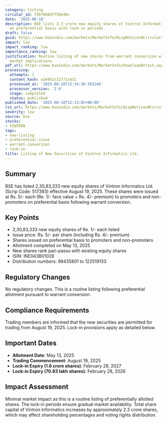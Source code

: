 ```yaml
---
category: listing
circular_id: f3b706847f50e49c
date: '2025-08-18'
description: BSE lists 2.3 crore new equity shares of Vintron Informatics Ltd. issued
  on preferential basis with lock-in periods.
draft: false
guid: https://www.bseindia.com/markets/MarketInfo/DispNoticesNCirculars.aspx?Noticeid={B13FDDB7-9F21-44A3-B28D-B88CEE646F52}&noticeno=20250818-25&dt=08/18/2025&icount=25&totcount=56&flag=0
impact: low
impact_ranking: low
importance_ranking: low
justification: Routine listing of new shares from warrant conversion with no broader
  market implications
pdf_url: https://www.bseindia.com/markets/MarketInfo/DownloadAttach.aspx?id=20250818-25&attachedId=
processing:
  attempts: 1
  content_hash: a2e951c12771c611
  processed_at: '2025-08-18T15:34:30.593246'
  processor_version: '2.0'
  stage: completed
  status: published
published_date: '2025-08-18T12:13:02+00:00'
rss_url: https://www.bseindia.com/markets/MarketInfo/DispNoticesNCirculars.aspx?Noticeid={B13FDDB7-9F21-44A3-B28D-B88CEE646F52}&noticeno=20250818-25&dt=08/18/2025&icount=25&totcount=56&flag=0
severity: low
source: bse
stocks:
- VINTRON
tags:
- new-listing
- preferential-issue
- warrant-conversion
- lock-in
title: Listing of New Securities of Vintron Informatics Ltd.
---
```


## Summary

BSE has listed 2,30,83,333 new equity shares of Vintron Informatics Ltd. (Scrip Code: 517393) effective August 19, 2025. These shares were issued at Rs. 5/- each (Re. 1/- face value + Rs. 4/- premium) to promoters and non-promoters on preferential basis following warrant conversion.

## Key Points

- 2,30,83,333 new equity shares of Re. 1/- each listed
- Issue price: Rs. 5/- per share (including Rs. 4/- premium)
- Shares issued on preferential basis to promoters and non-promoters
- Allotment completed on May 13, 2025
- New shares rank pari-passu with existing equity shares
- ISIN: INE043B01028
- Distribution numbers: 99435801 to 122519133

## Regulatory Changes

No regulatory changes. This is a routine listing following preferential allotment pursuant to warrant conversion.

## Compliance Requirements

Trading members are informed that the new securities are permitted for trading from August 19, 2025. Lock-in provisions apply as detailed below.

## Important Dates

- **Allotment Date**: May 13, 2025
- **Trading Commencement**: August 19, 2025
- **Lock-in Expiry (1.6 crore shares)**: February 28, 2027
- **Lock-in Expiry (70.83 lakh shares)**: February 28, 2026

## Impact Assessment

Minimal market impact as this is a routine listing of preferentially allotted shares. The lock-in periods ensure gradual market availability. Total share capital of Vintron Informatics increases by approximately 2.3 crore shares, which may affect shareholding percentages and voting rights distribution.